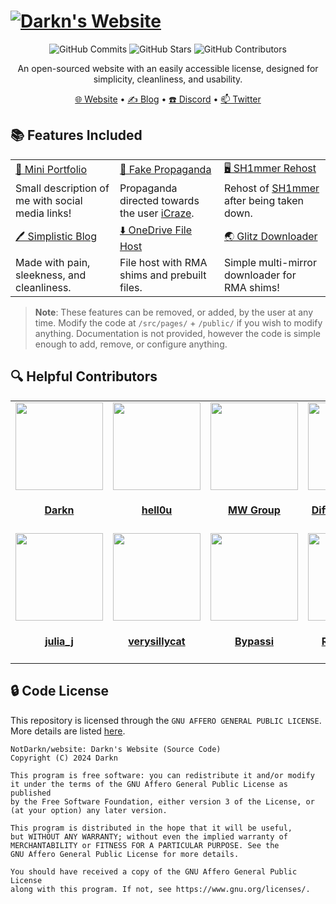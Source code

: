 <h1>
  <a href="https://darkn.bio" target="_blank"><img src="https://github.com/NotDarkn/website/assets/73033672/61f75adb-5e24-454b-8c7f-59ca4f32941c" alt="Darkn's Website" width="auto"></a>
</h1>

<p align="center">
  <img 
    src="https://img.shields.io/github/commit-activity/m/NotDarkn/website?style=for-the-badge&logo=GitHub&label=Commits" 
    alt="GitHub Commits" />
  </img>
  <img 
    src="https://img.shields.io/github/stars/NotDarkn/website?style=for-the-badge&logo=GitHub" 
    alt="GitHub Stars" />
  </img>
  <img 
    src="https://img.shields.io/github/contributors/NotDarkn/website?style=for-the-badge&logo=GitHub&color=blue" 
    alt="GitHub Contributors" />
  </img>
</p>
<p align="center">
  An open-sourced website with an easily accessible license, designed for simplicity, cleanliness, and usability.
</p>
<p align="center">
  <a href="https://darkn.bio" target="_blank">🌐 Website</a>
  •
  <a href="https://blog.darkn.bio" target="_blank">✍ Blog</a>
  •
  <a href="https://discord.gg/ER8saRhYpg" target="_blank">☎️ Discord</a>
  •
  <a href="https://twitter.com/NotDarkn" target="_blank">📫 Twitter</a>
</p>

## 📚 Features Included
<table>
  <tbody>
    <tr>
      <td>
        <a
          href="https://darkn.bio"
          >📖 Mini Portfolio</a
        >
      </td>
      <td>
        <a
          href="https://darkn.bio/icraze"
          >📢 Fake Propaganda</a
        >
      </td>
      <td>
        <a
          href="https://darkn.bio/sh1mmer"
          >🖥️ SH1mmer Rehost</a
        >
      </td>
    </tr>
    <tr>
      <td>
        Small description of me with social media links!
      </td>
      <td>
        Propaganda directed towards the user 
        <a 
          href="https://icraze.dev"
          >iCraze</a
        >.
      </td>
      <td>
        Rehost of
        <a
          href="https://sh1mmer.me"
          >SH1mmer</a
        >
        after being taken down.
      </td>
    </tr>
    <tr>
      <td>
        <a 
          href="https://blog.darkn.bio"
          >🖊️ Simplistic Blog</a
        >
      </td>
      <td>
        <a
          href="https://dl.darkn.bio"
          >⬇️ OneDrive File Host</a
        >
      </td>
      <td>
        <a 
          href="https://darkn.bio/sh1mmer/downloader"
          >🌏 Glitz Downloader</a
        >
      </td>
    </tr>
    <tr>
      <td>
        Made with pain, sleekness, and cleanliness.
      </td>
      <td>
        File host with RMA shims and prebuilt files.
      </td>
      <td>
        Simple multi-mirror downloader for RMA shims!
      </td>
    </tr>
  </tbody>
</table>

> **Note**: These features can be removed, or added, by the user at any time. Modify the code at `/src/pages/` + `/public/` if you wish to modify anything. Documentation is not provided, however the code is simple enough to add, remove, or configure anything.

## 🔍 Helpful Contributors
<table id='credit'>
<tr>
  <td id='Darkn'>
  <a href='https://github.com/NotDarkn'>
  <img src='https://github.com/NotDarkn.png' width='140px;'>
</a>
  <h4 align='center'><a href='https://darkn.bio'>Darkn</a></h4>
</td>
  <td id='hell0u'>
  <a href='https://github.com/13waves'>
  <img src='https://github.com/13waves.png' width='140px;'>
</a>
  <h4 align='center'><a href='https://uhhwavee.vercel.app/'>hell0u</a></h4>
</td>
  <td id='MercuryWorkshop'>
  <a href='https://github.com/MercuryWorkshop'>
  <img src='https://github.com/MercuryWorkshop.png' width='140px;'>
</a>
  <h4 align='center'><a href='https://mercurywork.shop'>MW Group</a></h4>
</td>
  <td id='DiffuseHyperion'>
  <a href='https://github.com/DiffuseHyperion'>
  <img src='https://cdn.discordapp.com/avatars/301279262994857987/3d899db86c69f4814712ce695ddc4f4d.png?size=4096' width='140px;'>
</a>
  <h4 align='center'><a href='https://diffusehyperion.com/'>DiffuseHyperion</a></h4>
</td>
  <td id='kxtz'>
  <a href='https://github.com/kxtzownsu'>
  <img src='https://github.com/kxtzownsu.png' width='140px;'>
</a>
  <h4 align='center'><a href='https://kxtz.dev/'>kxtz</a></h4>
</td>
</tr>

<tr>
  <td id='julia_j'>
  <a href='https://discord.com/users/1039648022084202516'>
  <img src='https://cdn.discordapp.com/avatars/1039648022084202516/39b7a93b8d41bcd0babde43f98f26e0a.webp?size=512' width='140px;'>
</a>
  <h4 align='center'><a href='https://discord.com/users/1039648022084202516'>julia_j</a></h4>
</td>
  <td id='cortex'>
  <a href='https://github.com/verysillycat'>
  <img src='https://github.com/verysillycat.png' width='140px;'>
</a>
  <h4 align='center'><a href='https://e-z.bio/cortex'>verysillycat</a></h4>
</td>
  <td id='bypassi'>
  <a href='https://github.com/bypassiwastaken'>
  <img src='https://cdn.discordapp.com/avatars/904829646145720340/c12ea6aa4c73eb5d1775c62ad9778527.png?size=4096' width='140px;'>
</a>
  <h4 align='center'><a href='https://bypassi.me'>Bypassi</a></h4>
</td>
  <td id='regalaether'>
  <a href='https://github.com/RegalAether'>
  <img src='https://cdn.discordapp.com/avatars/678345517297696769/e87113de497958d83a92b72a93062d7b.png?size=4096' width='140px;'>
</a>
  <h4 align='center'><a href='https://github.com/RegalAether'>RegalAether</a></h4>
</td>
  <td id='ichitaso'>
  <a href='https://github.com/huaraina'>
  <img src='https://github.com/huaraina.png' width='140px;'>
</a>
  <h4 align='center'><a href='https://discord.com/users/716417518197014538'>Raina</a></h4>
</td>
</tr>
</table>

## 🔒 Code License
This repository is licensed through the `GNU AFFERO GENERAL PUBLIC LICENSE`. More details are listed [here](https://github.com/NotDarkn/website/blob/main/LICENSE). 

```
NotDarkn/website: Darkn's Website (Source Code)
Copyright (C) 2024 Darkn

This program is free software: you can redistribute it and/or modify
it under the terms of the GNU Affero General Public License as published
by the Free Software Foundation, either version 3 of the License, or
(at your option) any later version.

This program is distributed in the hope that it will be useful,
but WITHOUT ANY WARRANTY; without even the implied warranty of
MERCHANTABILITY or FITNESS FOR A PARTICULAR PURPOSE. See the
GNU Affero General Public License for more details.

You should have received a copy of the GNU Affero General Public License
along with this program. If not, see https://www.gnu.org/licenses/.
```
